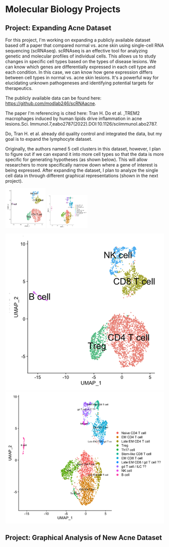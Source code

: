 # Molecular Biology Projects

## Project: Expanding Acne Dataset

For this project, I'm working on expanding a publicly available dataset based off a paper that compared normal vs. acne skin using single-cell RNA sequencing (scRNAseq). scRNAseq is an effective tool for analyzing genetic and molecular profiles of individual cells. This allows us to study changes in specific cell types based on the types of disease lesions. We can know which genes are differentially expressed in each cell type and each condition. In this case, we can know how gene expression differs between cell types in normal vs. acne skin lesions. It's a powerful way for elucidating unknown pathogeneses and identifying potential targets for therapeutics.

The publicly available data can be found here: https://github.com/modlab246/scRNAacne.

The paper I'm referencing is cited here: Tran H. Do et al. ,TREM2 macrophages induced by human lipids drive inflammation in acne lesions.Sci. Immunol.7,eabo2787(2022).DOI:10.1126/sciimmunol.abo2787.

Do, Tran H. et al. already did quality control and integrated the data, but my goal is to expand the lymphocyte dataset.

Originally, the authors named 5 cell clusters in this dataset, however, I plan to figure out if we can expand it into more cell types so that the data is more specific for generating hypotheses (as shown below). This will allow researchers to more specifically narrow down where a gene of interest is being expressed. After expanding the dataset, I plan to analyze the single cell data in through different graphical representations (shown in the next project).

<img src="MainPageImages/OldUMAP.png" width="128"/>
<img src="MainPageImages/NewUMAP.png" width="128"/>


![alt text](https://github.com/tamxto/MolecularBiologyProjects/blob/main/MainPageImages/OldUMAP.png)
![alt text](https://github.com/tamxto/MolecularBiologyProjects/blob/main/MainPageImages/NewUMAP.png)


## Project: Graphical Analysis of New Acne Dataset

